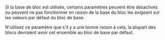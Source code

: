 Si la base de bloc est utilisée, certains paramètres peuvent être désactivés ou peuvent ne pas fonctionner en raison de la base du bloc les exigeant sur les valeurs par défaut du bloc de base.

N'utilisez ce paramètre que s'il y a une bonne raison à cela, la plupart des blocs devraient avoir cet ensemble au bloc de base par défaut.